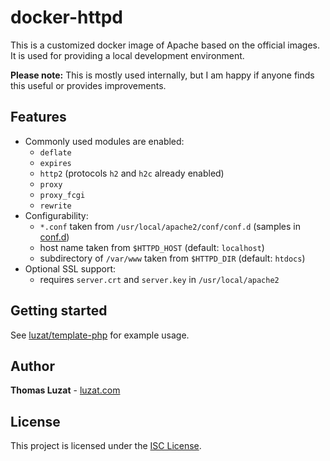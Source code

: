 # docker-httpd

This is a customized docker image of Apache based on the official images. It is used for providing a local development environment.

**Please note:** This is mostly used internally, but I am happy if anyone finds this useful or provides improvements.

## Features

* Commonly used modules are enabled:
  * `deflate`
  * `expires`
  * `http2` (protocols `h2` and `h2c` already enabled)
  * `proxy`
  * `proxy_fcgi`
  * `rewrite`
* Configurability:
  * `*.conf` taken from `/usr/local/apache2/conf/conf.d` (samples in [conf.d](conf.d))
  * host name taken from `$HTTPD_HOST` (default: `localhost`)
  * subdirectory of `/var/www` taken from `$HTTPD_DIR` (default: `htdocs`)
* Optional SSL support:
  * requires `server.crt` and `server.key` in `/usr/local/apache2` 

## Getting started

See [luzat/template-php](https://github.com/luzat/template-php) for example usage.

## Author

**Thomas Luzat** - [luzat.com](https://luzat.com/)

## License

This project is licensed under the [ISC License](LICENSE.md).
